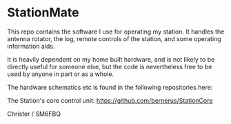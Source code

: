 # StationMate
This repo contains the software I use for operating my station. It handles the antenna rotator, the log, remote controls of the station, and some operating information aids.

It is heavily dependent on my home built hardware, and is not likely to be directly useful for someone else, but the code is nevertheless free to be used by anyone in part or as a whole.

The hardware schematics etc is found in the following repositories here:

The Station's core control unit: https://github.com/bernerus/StationCore

Christer / SM6FBQ
